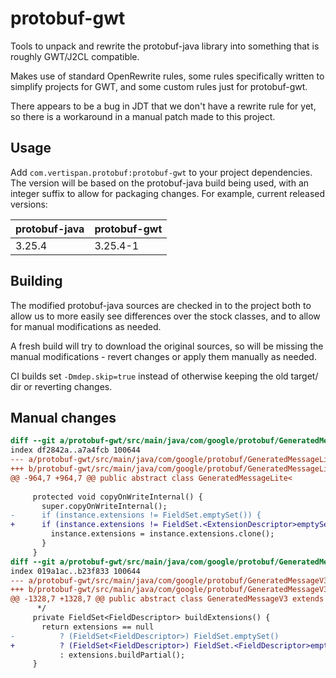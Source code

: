 # protobuf-gwt

Tools to unpack and rewrite the protobuf-java library into something that is roughly GWT/J2CL compatible.

Makes use of standard OpenRewrite rules, some rules specifically written to simplify projects for GWT, and
some custom rules just for protobuf-gwt.

There appears to be a bug in JDT that we don't have a rewrite rule for yet, so there is a workaround in a
manual patch made to this project.

## Usage

Add `com.vertispan.protobuf:protobuf-gwt` to your project dependencies. The version will be based on the
protobuf-java build being used, with an integer suffix to allow for packaging changes. For example, current
released versions:

| protobuf-java | protobuf-gwt |
| -------------- | ------------- |
| 3.25.4 | 3.25.4-1 |

## Building

The modified protobuf-java sources are checked in to the project both to allow us to more easily see differences
over the stock classes, and to allow for manual modifications as needed.

A fresh build will try to download the original sources, so will be missing the manual modifications - revert
changes or apply them manually as needed.

CI builds set `-Dmdep.skip=true` instead of otherwise keeping the old target/ dir or reverting changes.

## Manual changes

```patch
diff --git a/protobuf-gwt/src/main/java/com/google/protobuf/GeneratedMessageLite.java b/protobuf-gwt/src/main/java/com/google/protobuf/GeneratedMessageLite.java
index df2842a..a7a4fcb 100644
--- a/protobuf-gwt/src/main/java/com/google/protobuf/GeneratedMessageLite.java
+++ b/protobuf-gwt/src/main/java/com/google/protobuf/GeneratedMessageLite.java
@@ -964,7 +964,7 @@ public abstract class GeneratedMessageLite<
 
     protected void copyOnWriteInternal() {
       super.copyOnWriteInternal();
-      if (instance.extensions != FieldSet.emptySet()) {
+      if (instance.extensions != FieldSet.<ExtensionDescriptor>emptySet()) {
         instance.extensions = instance.extensions.clone();
       }
     }
diff --git a/protobuf-gwt/src/main/java/com/google/protobuf/GeneratedMessageV3.java b/protobuf-gwt/src/main/java/com/google/protobuf/GeneratedMessageV3.java
index 019a1ac..b23f833 100644
--- a/protobuf-gwt/src/main/java/com/google/protobuf/GeneratedMessageV3.java
+++ b/protobuf-gwt/src/main/java/com/google/protobuf/GeneratedMessageV3.java
@@ -1328,7 +1328,7 @@ public abstract class GeneratedMessageV3 extends AbstractMessage implements Seri
      */
     private FieldSet<FieldDescriptor> buildExtensions() {
       return extensions == null
-          ? (FieldSet<FieldDescriptor>) FieldSet.emptySet()
+          ? (FieldSet<FieldDescriptor>) FieldSet.<FieldDescriptor>emptySet()
           : extensions.buildPartial();
     }
 
```
